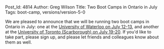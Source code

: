 Post_Id: 4814
Author: Greg Wilson
Title: Two Boot Camps in Ontario in July
Tags: boot-camp, versions/version-5-0

<p>We are pleased to announce that we will be running two boot camps in Ontario in July: one at the <a href="/bootcamps/2012-07-waterloo.html">University of Waterloo on July 12-13</a>, and another at the <a href="/bootcamps/2012-07-utsc.html">University of Toronto (Scarborough) on July 19-20</a>. If you'd like to take part, please sign up, and please let friends and colleagues know about them as well.</p>
